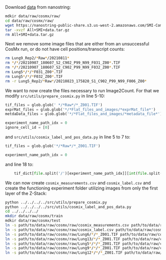 Download [data](https://nanostring.com/products/cosmx-spatial-molecular-imager/ffpe-dataset/nsclc-ffpe-dataset/) from nanostring:
```sh
mdkir data/raw/cosmx/raw/
cd data/raw/cosmx/raw/
wget https://nanostring-public-share.s3.us-west-2.amazonaws.com/SMI-Compressed/All+SMI+data.tar.gz
tar -xvzf All+SMI+data.tar.gz
rm All+SMI+data.tar.gz
```

Next we remove some image files that are either from an unsuccessful CosMx run, or do not have cell positions/transcript counts:
```sh
rm Lung9_Rep2/*Raw*/20210811*
rm */*/20210907_180607_S2_C902_P99_N99_F031_Z00*.TIF
rm */*/20210907_180607_S2_C902_P99_N99_F032_Z00*.TIF
rm Lung5*/*/*F031_Z00*.TIF
rm Lung5*/*/*F032_Z00*.TIF
rm -r Lung5_Rep2/*Raw*/20210823_175820_S1_C902_P99_N99_F006_Z00*
```

We want to now create the files necessary to run Image2Count. For that we modify `src/utils/prepare_cosmix.py` in line 5-10:
```py
tif_files = glob.glob(' */*Raw*/*_Z001.TIF')
exprMat_files = glob.glob('*/*Flat_files_and_images/*exprMat_file*')
metdaData_files = glob.glob('*/*Flat_files_and_images/*metadata_file*')

experiment_name_path_idx = 0
ignore_cell_id = [0]
```
and `src/utils/cosmix_label_and_pos_data.py` in line 5 to 7 to:
```py
tif_files = glob.glob('*/*Raw*/*_Z001.TIF')

experiment_name_path_idx = 0
```
and line 18 to:
```py
    tif_dict[file.split('/')[experiment_name_path_idx]][int(file.split('/')[-1].split('.')[0].split('F')[-1].split('_')[0])] = file.split('/')[-1]
```

We can now create `cosmix_measurements.csv` and `cosmix_label.csv` and create the functioning experiment folder utilizing images from only the first layer of the Z-Stack:
```sh
python ../../../../src/utils/prepare_cosmix.py
python ../../../../src/utils/cosmix_label_and_pos_data.py
cd ../../../../
mkdir data/raw/cosmx/train
mdkir data/raw/cosmx/test
ln -s path/to/data/raw/cosmx/raw/cosmix_measurements.csv path/to/data/raw/cosmx/
ln -s path/to/data/raw/cosmx/raw/cosmix_label.csv path/to/data/raw/cosmx/
ln -s path/to/data/raw/cosmx/raw/Lung6/*/*_Z001.TIF path/to/data/raw/cosmx/test/
ln -s path/to/data/raw/cosmx/raw/Lung13/*/*_Z001.TIF path/to/data/raw/cosmx/test/
ln -s path/to/data/raw/cosmx/raw/Lung5*/*/*_Z001.TIF path/to/data/raw/cosmx/train/
ln -s path/to/data/raw/cosmx/raw/Lung9*/*/*_Z001.TIF path/to/data/raw/cosmx/train/
ln -s path/to/data/raw/cosmx/raw/Lung12*/*/*_Z001.TIF path/to/data/raw/cosmx/train/
```

